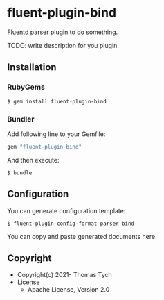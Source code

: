 # fluent-plugin-bind

[Fluentd](https://fluentd.org/) parser plugin to do something.

TODO: write description for you plugin.

## Installation

### RubyGems

```
$ gem install fluent-plugin-bind
```

### Bundler

Add following line to your Gemfile:

```ruby
gem "fluent-plugin-bind"
```

And then execute:

```
$ bundle
```

## Configuration

You can generate configuration template:

```
$ fluent-plugin-config-format parser bind
```

You can copy and paste generated documents here.

## Copyright

* Copyright(c) 2021- Thomas Tych
* License
  * Apache License, Version 2.0
